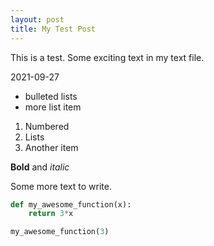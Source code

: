 ```yaml
---
layout: post
title: My Test Post
---
```


This is a test. Some exciting text in my text file.

2021-09-27

- bulleted lists
- more list item

1. Numbered
2. Lists
3. Another item

**Bold** and *italic*

Some more text to write. 

```python
def my_awesome_function(x):
	return 3*x

my_awesome_function(3)
```